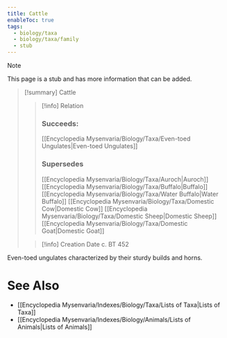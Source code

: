 ```yaml
---
title: Cattle
enableToc: true
tags:
  - biology/taxa
  - biology/taxa/family
  - stub
---
```


> [!note]
> This page is a stub and has more information that can be added.

> [!summary] Cattle
> > [!info] Relation
> > ### Succeeds:
> > [[Encyclopedia Mysenvaria/Biology/Taxa/Even-toed Ungulates|Even-toed Ungulates]]
> > ### Supersedes 
> > [[Encyclopedia Mysenvaria/Biology/Taxa/Auroch|Auroch]]
> > [[Encyclopedia Mysenvaria/Biology/Taxa/Buffalo|Buffalo]]
> > [[Encyclopedia Mysenvaria/Biology/Taxa/Water Buffalo|Water Buffalo]]
> > [[Encyclopedia Mysenvaria/Biology/Taxa/Domestic Cow|Domestic Cow]]
> > [[Encyclopedia Mysenvaria/Biology/Taxa/Domestic Sheep|Domestic Sheep]]
> > [[Encyclopedia Mysenvaria/Biology/Taxa/Domestic Goat|Domestic Goat]]
>
> > [!info] Creation Date
> > c. BT 452

Even-toed ungulates characterized by their sturdy builds and horns.

# See Also
- [[Encyclopedia Mysenvaria/Indexes/Biology/Taxa/Lists of Taxa|Lists of Taxa]]
- [[Encyclopedia Mysenvaria/Indexes/Biology/Animals/Lists of Animals|Lists of Animals]]
